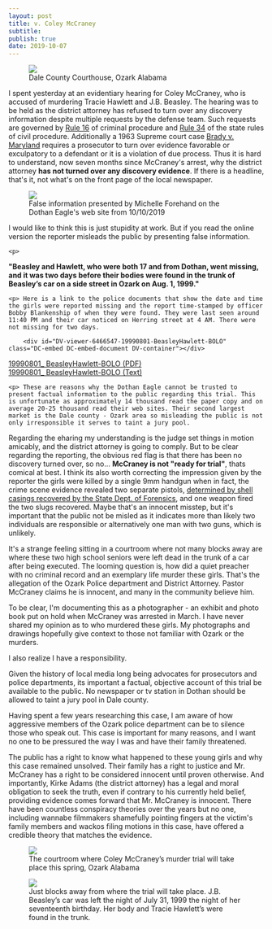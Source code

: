 ```yaml
---
layout: post
title: v. Coley McCraney
subtitle: 
publish: true
date: 2019-10-07
---
```


<figure>
<img src="https://jonbcarroll.s3.us-east-2.amazonaws.com/20191007-DSCF2349+copy.jpg">
<figcaption> Dale County Courthouse, Ozark Alabama</figcaption>
</figure>
I spent yesterday at an evidentiary hearing for Coley McCraney, who is accused of murdering Tracie Hawlett and J.B. Beasley. The hearing was to be held as the district attorney has refused to turn over any discovery information despite multiple requests by the defense team. Such requests are governed by <a href="http://judicial.alabama.gov/docs/library/rules/cr16_1.pdf"> Rule 16</a> of criminal procedure and <a href= "http://judicial.alabama.gov/docs/library/rules/CV34.pdf">Rule 34</a> of the state rules of civil procedure. 
Additionally a 1963 Supreme court case <a href="https://en.wikipedia.org/wiki/Brady_disclosure"> Brady v. Maryland</a> requires a prosecutor to turn over evidence favorable or exculpatory to a defendant or it is a violation of due process. Thus it is hard to understand, now seven months since McCraney's arrest, why the district attorney <strong>has not turned over any discovery evidence</strong>. If there is a headline, that's it, not what's on the front page of the local newspaper.
<p>
    <figure>
<img src="https://jonbcarroll.s3.us-east-2.amazonaws.com/20191010_DothanEagle1.jpg">
<figcaption>False information presented by Michelle Forehand on the Dothan Eagle's web site from 10/10/2019</figcaption>
</figure>
<p>
I would like to think this is just stupidity at work. But if you read the online version the reporter misleads the public by presenting false information.
    
    <p>
<strong>"Beasley and Hawlett, who were both 17 and from Dothan, went missing, and it was two days before their bodies were found in the trunk of Beasley’s car on a side street in Ozark on Aug. 1, 1999."</strong>
        
    <p> Here is a link to the police documents that show the date and time the girls were reported missing and the report time-stamped by officer Bobby Blankenship of when they were found. They were last seen around 11:40 PM and their car noticed on Herring street at 4 AM. There were not missing for two days.
    
        <div id="DV-viewer-6466547-19990801-BeasleyHawlett-BOLO" class="DC-embed DC-embed-document DV-container"></div>
<script src="//assets.documentcloud.org/viewer/loader.js"></script>
<script>
  DV.load("https://www.documentcloud.org/documents/6466547-19990801-BeasleyHawlett-BOLO.js", {
  responsive: true,
    container: "#DV-viewer-6466547-19990801-BeasleyHawlett-BOLO"
  });
</script>
<noscript>
  <a href="https://assets.documentcloud.org/documents/6466547/19990801-BeasleyHawlett-BOLO.pdf">19990801_ BeasleyHawlett-BOLO (PDF)</a>
  <br />
  <a href="https://assets.documentcloud.org/documents/6466547/19990801-BeasleyHawlett-BOLO.txt">19990801_ BeasleyHawlett-BOLO (Text)</a>
</noscript>


    <p> These are reasons why the Dothan Eagle cannot be trusted to present factual information to the public regarding this trial. This is unfortunate as approximately 14 thousand read the paper copy and on average 20-25 thousand read their web sites. Their second largest market is the Dale county - Ozark area so misleading the public is not only irresponsible it serves to taint a jury pool.
        
<p>Regarding the eharing my understanding is the judge set things in motion amicably, and the district attorney is going to comply. 
But to be clear regarding the reporting, the obvious red flag is that there has been no discovery turned over, so no... <strong>McCraney is not "ready for trial"</strong>, thats comical at best. I think its also worth correcting the impression given by the reporter the girls were killed by a single 9mm handgun when in fact, the crime scene evidence revealed two separate pistols, <a href="https://www.documentcloud.org/documents/6463435-20191008-Firearmstest.html"> determined by shell casings recovered by the State Dept. of Forensics</a>, and one weapon fired the two slugs recovered. Maybe that's an innocent misstep, but it's important that the public not be misled as it indicates more than likely two individuals are responsible or alternatively one man with two guns, which is unlikely.

    
 
 <p> It's a strange feeling sitting in a courtroom where not many blocks away are where these two high school seniors were left dead in the trunk of a car after being executed. The looming question is, how did a quiet preacher with no criminal record and an exemplary life murder these girls. That's the allegation of the Ozark Police department and District Attorney. Pastor McCraney claims he is innocent, and many in the community believe him.
 <p>
To be clear, I'm documenting this as a photographer - an exhibit and photo book put on hold when McCraney was arrested in March. I have never shared my opinion as to who murdered these girls. 
My photographs and drawings hopefully give context to those not familiar with Ozark or the murders.  

<p>I also realize I have a responsibility.

<p> Given the history of local media long being advocates for prosecutors and police departments, its important a factual, objective account of this trial be available to the public. No newspaper or tv station in Dothan should be allowed to taint a jury pool in Dale county.  
 <p>
Having spent a few years researching this case, I am aware of how aggressive members of the Ozark police department can be to silence those who speak out. 
This case is important for many reasons, and I want no one to be pressured the way I was and have their family threatened.
<p>
The public has a right to know what happened to these young girls and why this case remained unsolved. Their family has a right to justice and Mr. McCraney has a right to be considered innocent until proven otherwise. And importantly, Kirke Adams (the district attorney) has a legal and moral obligation to seek the truth, even if contrary to his currently held belief, providing evidence comes forward that Mr. McCraney is innocent. 
There have been countless conspiracy theories over the years but no one, including wannabe filmmakers shamefully pointing fingers at the victim's family members and wackos filing motions in this case, have offered a credible theory that matches the evidence. 


 
<figure>
<img src="https://jonbcarroll.s3.us-east-2.amazonaws.com/20191007-DSCF2342+copy.jpg">
<figcaption> The courtroom where Coley McCraney’s murder trial will take place this spring, Ozark Alabama</figcaption>
</figure>

<figure>
<img src="https://jonbcarroll.s3.us-east-2.amazonaws.com/20191007-DSCF2407+copy.jpg">
<figcaption> Just blocks away from where the trial will take place. J.B. Beasley’s car was left the night of July 31, 1999 the night of her seventeenth birthday. Her body and Tracie Hawlett’s were found in the trunk.</figcaption>
</figure>
